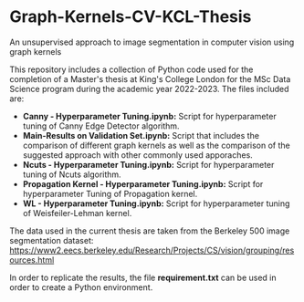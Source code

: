 # Graph-Kernels-CV-KCL-Thesis
An unsupervised approach to image segmentation in computer vision using graph kernels


This repository includes a collection of Python code used for the completion of a Master's thesis at King's College London for the MSc Data Science program during the academic year 2022-2023. The files included are:

- **Canny - Hyperparameter Tuning.ipynb:** Script for hyperparameter tuning of Canny Edge Detector algorithm.
- **Main-Results on Validation Set.ipynb:** Script that includes the comparison of different graph kernels as well as the comparison of the suggested approach with 
other commonly used apporaches.
- **Ncuts - Hyperparameter Tuning.ipynb:** Script for hyperparameter tuning of Ncuts algorithm.
- **Propagation Kernel - Hyperparameter Tuning.ipynb:** Script for hyperparameter Tuning of Propagation kernel.
- **WL - Hyperparameter Tuning.ipynb:** Script for hyperparameter tuning of Weisfeiler-Lehman kernel.

The data used in the current thesis are taken from the Berkeley 500 image segmentation dataset: https://www2.eecs.berkeley.edu/Research/Projects/CS/vision/grouping/resources.html

In order to replicate the results, the file **requirement.txt** can be used in order to create a Python environment. 
